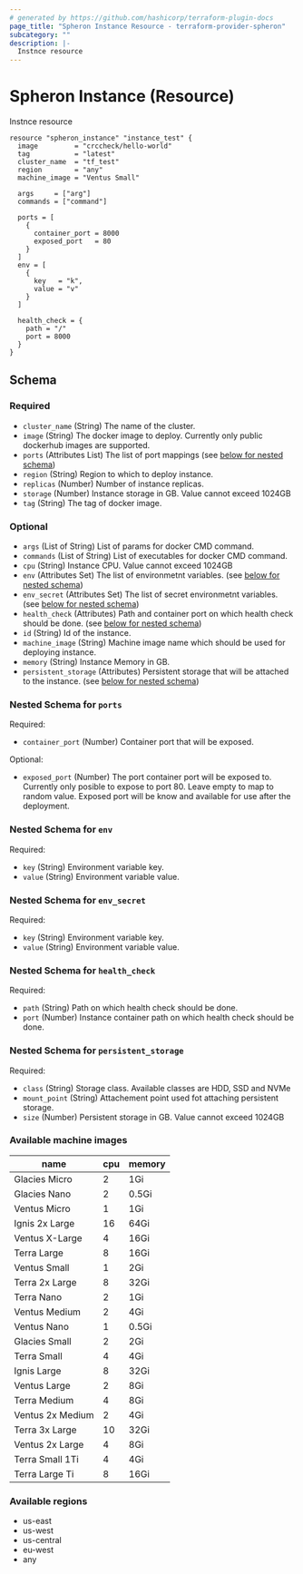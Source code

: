 ```yaml
---
# generated by https://github.com/hashicorp/terraform-plugin-docs
page_title: "Spheron Instance Resource - terraform-provider-spheron"
subcategory: ""
description: |-
  Instnce resource
---
```


# Spheron Instance (Resource)

Instnce resource

```
resource "spheron_instance" "instance_test" {
  image         = "crccheck/hello-world"
  tag           = "latest"
  cluster_name  = "tf_test"
  region        = "any"
  machine_image = "Ventus Small"

  args     = ["arg"]
  commands = ["command"]

  ports = [
    {
      container_port = 8000
      exposed_port   = 80
    }
  ]
  env = [
    {
      key   = "k",
      value = "v"
    }
  ]

  health_check = {
    path = "/"
    port = 8000
  }
}
```

## Schema

### Required

- `cluster_name` (String) The name of the cluster.
- `image` (String) The docker image to deploy. Currently only public dockerhub images are supported.
- `ports` (Attributes List) The list of port mappings (see [below for nested schema](#nestedatt--ports))
- `region` (String) Region to which to deploy instance.
- `replicas` (Number) Number of instance replicas.
- `storage` (Number) Instance storage in GB. Value cannot exceed 1024GB
- `tag` (String) The tag of docker image.

### Optional

- `args` (List of String) List of params for docker CMD command.
- `commands` (List of String) List of executables for docker CMD command.
- `cpu` (String) Instance CPU. Value cannot exceed 1024GB
- `env` (Attributes Set) The list of environmetnt variables. (see [below for nested schema](#nestedatt--env))
- `env_secret` (Attributes Set) The list of secret environmetnt variables. (see [below for nested schema](#nestedatt--env_secret))
- `health_check` (Attributes) Path and container port on which health check should be done. (see [below for nested schema](#nestedatt--health_check))
- `id` (String) Id of the instance.
- `machine_image` (String) Machine image name which should be used for deploying instance.
- `memory` (String) Instance Memory in GB.
- `persistent_storage` (Attributes) Persistent storage that will be attached to the instance. (see [below for nested schema](#nestedatt--persistent_storage))

<a id="nestedatt--ports"></a>
### Nested Schema for `ports`

Required:

- `container_port` (Number) Container port that will be exposed.

Optional:

- `exposed_port` (Number) The port container port will be exposed to. Currently only posible to expose to port 80. Leave empty to map to random value. Exposed port will be know and available for use after the deployment.


<a id="nestedatt--env"></a>
### Nested Schema for `env`

Required:

- `key` (String) Environment variable key.
- `value` (String) Environment variable value.


<a id="nestedatt--env_secret"></a>
### Nested Schema for `env_secret`

Required:

- `key` (String) Environment variable key.
- `value` (String) Environment variable value.


<a id="nestedatt--health_check"></a>
### Nested Schema for `health_check`

Required:

- `path` (String) Path on which health check should be done.
- `port` (Number) Instance container path on which health check should be done.


<a id="nestedatt--persistent_storage"></a>
### Nested Schema for `persistent_storage`

Required:

- `class` (String) Storage class. Available classes are HDD, SSD and NVMe
- `mount_point` (String) Attachement point used fot attaching persistent storage.
- `size` (Number) Persistent storage in GB. Value cannot exceed 1024GB

### Available machine images

|name            |cpu|memory|
|----------------|---|------|
|Glacies Micro   |2  |1Gi   |
|Glacies Nano    |2  |0.5Gi |
|Ventus Micro    |1  |1Gi   |
|Ignis 2x Large  |16 |64Gi  |
|Ventus X-Large  |4  |16Gi  |
|Terra Large     |8  |16Gi  |
|Ventus Small    |1  |2Gi   |
|Terra 2x Large  |8  |32Gi  |
|Terra Nano      |2  |1Gi   |
|Ventus Medium   |2  |4Gi   |
|Ventus Nano     |1  |0.5Gi |
|Glacies Small   |2  |2Gi   |
|Terra Small     |4  |4Gi   |
|Ignis Large     |8  |32Gi  |
|Ventus Large    |2  |8Gi   |
|Terra Medium    |4  |8Gi   |
|Ventus 2x Medium|2  |4Gi   |
|Terra 3x Large  |10 |32Gi  |
|Ventus 2x Large |4  |8Gi   |
|Terra Small 1Ti |4  |4Gi   |
|Terra Large Ti  |8  |16Gi  |

### Available regions
- us-east
- us-west
- us-central
- eu-west
- any


